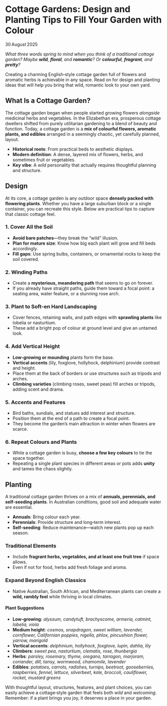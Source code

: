 # Cottage Gardens: Design and Planting Tips to Fill Your Garden with Colour  

30 August 2025  

*What three words spring to mind when you think of a traditional cottage garden? Maybe **wild**, **floral**, and **romantic**? Or **colourful**, **fragrant**, and **pretty**?*  

Creating a charming English‑style cottage garden full of flowers and aromatic herbs is achievable in any space. Read on for design and planting ideas that will help you bring that wild, romantic look to your own yard.

## What Is a Cottage Garden?  

The cottage garden began when people started growing flowers *alongside* medicinal herbs and vegetables. In the Elizabethan era, prosperous cottage dwellers shifted from purely utilitarian gardening to a blend of beauty and function. Today, a cottage garden is a **mix of colourful flowers, aromatic plants, and edibles** arranged in a seemingly chaotic, yet carefully planned, layout.  

- **Historical roots**: From practical beds to aesthetic displays.  
- **Modern definition**: A dense, layered mix of flowers, herbs, and sometimes fruit or vegetables.  
- **Key vibe**: A *wild* personality that actually requires thoughtful planning and structure.

## Design  

At its core, a cottage garden is any outdoor space **densely packed with flowering plants**. Whether you have a large suburban block or a single container, you can recreate this style. Below are practical tips to capture that classic cottage feel.

### 1. Cover All the Soil  
- **Avoid bare patches**—they break the “wild” illusion.  
- **Plan for mature size**: Know how big each plant will grow and fill beds accordingly.  
- **Fill gaps**: Use spring bulbs, containers, or ornamental rocks to keep the soil covered.

### 2. Winding Paths  
- Create a **mysterious, meandering path** that seems to go on forever.  
- If you already have straight paths, guide them toward a focal point: a seating area, water feature, or a stunning rose arch.

### 3. Plant to Soft‑en Hard Landscaping  
- Cover fences, retaining walls, and path edges with **sprawling plants** like lobelia or nasturtium.  
- These add a bright pop of colour at ground level and give an untamed look.

### 4. Add Vertical Height  
- **Low‑growing or mounding** plants form the base.  
- **Vertical accents** (lily, foxglove, hollyhock, delphinium) provide contrast and height.  
- Place them at the back of borders or use structures such as tripods and arches.  
- **Climbing varieties** (climbing roses, sweet peas) fill arches or tripods, adding scent and drama.

### 5. Accents and Features  
- Bird baths, sundials, and statues add interest and structure.  
- Position them at the end of a path to create a focal point.  
- They become the garden’s main attraction in winter when flowers are scarce.

### 6. Repeat Colours and Plants  
- While a cottage garden is busy, **choose a few key colours** to tie the space together.  
- Repeating a single plant species in different areas or pots adds **unity** and tames the chaos slightly.

## Planting  

A traditional cottage garden thrives on a mix of **annuals, perennials, and self‑seeding plants**. In Australian conditions, good soil and adequate water are essential.  

- **Annuals**: Bring colour each year.  
- **Perennials**: Provide structure and long‑term interest.  
- **Self‑seeding**: Reduce maintenance—watch new plants pop up each season.

### Traditional Elements  
- Include **fragrant herbs, vegetables, and at least one fruit tree** if space allows.  
- Even if not for food, herbs add fresh foliage and aroma.

### Expand Beyond English Classics  
- Native Australian, South African, and Mediterranean plants can create a **wild, rambly feel** while thriving in local climates.

#### Plant Suggestions  

- **Low‑growing**: *alyssum, candytuft, brachyscome, armeria, catmint, lobelia, viola*  
- **Medium height**: *cosmos, snapdragon, sweet william, lavender, cornflower, Californian poppies, nigella, phlox, pincushion flower, yarrow, marigold*  
- **Vertical accents**: *delphinium, hollyhock, foxglove, lupin, dahlia, lily*  
- **Climbers**: *sweet pea, nasturtium, clematis, rose, thunbergia*  
- **Herbs**: *parsley, rosemary, thyme, oregano, tarragon, marjoram, coriander, dill, tansy, wormwood, chamomile, lavender*  
- **Edibles**: *potatoes, carrots, radishes, turnips, beetroot, gooseberries, raspberries, fennel, lettuce, silverbeet, kale, broccoli, cauliflower, rocket, mustard greens*

With thoughtful layout, structures, features, and plant choices, you can easily achieve a cottage‑style garden that feels both *wild* and *welcoming*. Remember: if a plant brings you joy, it deserves a place in your garden.